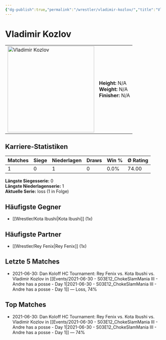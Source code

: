 ```yaml
---
{"dg-publish":true,"permalink":"/wrestler/vladimir-kozlov/","title":"Vladimir Kozlov","tags":["wrestler"],"noteIcon":""}
---
```



# Vladimir Kozlov

<table>
        <tr>
        <td><img src="https://github.com/CptSpaulding1980/choke-slam-wrestling/releases/download/images/Vladimir_Kozlov.png" width="280" alt="Vladimir Kozlov"></td>
        <td>
        <b>Height:</b> N/A<br>
        <b>Weight:</b> N/A<br>
        <b>Finisher:</b> N/A<br>
        </td>
        </tr>
        </table>
        

## Karriere-Statistiken

| Matches | Siege | Niederlagen | Draws | Win % | Ø Rating |
|---------|-------|-------------|-------|-------|-----------|
| 1 | 0 | 1 | 0 | 0.0% | 74.00 |

**Längste Siegesserie:** 0<br>**Längste Niederlagenserie:** 1<br>**Aktuelle Serie:** loss (1 in Folge)


## Häufigste Gegner
- [[Wrestler/Kota Ibushi\|Kota Ibushi]] (1x)

## Häufigste Partner
- [[Wrestler/Rey Fenix\|Rey Fenix]] (1x)

## Letzte 5 Matches
- 2021-06-30: Dan Koloff HC Tournament: Rey Fenix vs. Kota Ibushi vs. Vladimir Kozlov in [[Events/2021-06-30 - S03E12_ChokeSlamMania III - Andre has a posse - Day 1\|2021-06-30 - S03E12_ChokeSlamMania III - Andre has a posse - Day 1]] — Loss, 74%

## Top Matches
- 2021-06-30: Dan Koloff HC Tournament: Rey Fenix vs. Kota Ibushi vs. Vladimir Kozlov in [[Events/2021-06-30 - S03E12_ChokeSlamMania III - Andre has a posse - Day 1\|2021-06-30 - S03E12_ChokeSlamMania III - Andre has a posse - Day 1]] — 74%
